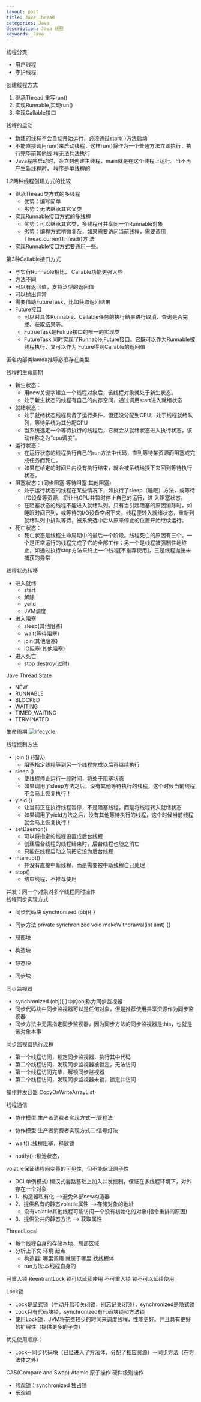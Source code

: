 ```yaml
---
layout: post
title: Java Thread
categories: Java
description: Java 线程
keywords: Java
---
```



线程分类
- 用户线程
- 守护线程

创建线程方式
1. 继承Thread,重写run()
2. 实现Runnable,实现run()
3. 实现Callable接口

线程的启动
- 新建的线程不会自动开始运行，必须通过start( )方法启动 
- 不能直接调用run()来启动线程，这样run()将作为一个普通方法立即执行，执行完毕前其他线 程无法兵法执行 
- Java程序启动时，会立刻创建主线程，main就是在这个线程上运行。当不再产生新线程时， 程序是单线程的

1.2两种线程创建方式的比较
- 继承Thread类方式的多线程 
    - 优势：编写简单 
    - 劣势：无法继承其它父类
- 实现Runnable接口方式的多线程 
    - 优势：可以继承其它类，多线程可共享同一个Runnable对象 
    - 劣势：编程方式稍微复杂，如果需要访问当前线程，需要调用Thread.currentThread()方 法
- 实现Runnable接口方式要通用一些。

第3种Callable接口方式
- 与实行Runnable相比， Callable功能更强大些 
- 方法不同  
- 可以有返回值，支持泛型的返回值 
- 可以抛出异常 
- 需要借助FutureTask，比如获取返回结果
- Future接口 
    - 可以对具体Runnable、Callable任务的执行结果进行取消、查询是否完成、获取结果等。 
    - FutrueTask是Futrue接口的唯一的实现类 
    - FutureTask 同时实现了Runnable,Future接口。它既可以作为Runnable被线程执行，又可以作为 Future得到Callable的返回值

匿名内部类lamda推导必须存在类型


线程的生命周期
- 新生状态： 
    - 用new关键字建立一个线程对象后，该线程对象就处于新生状态。 
    - 处于新生状态的线程有自己的内存空间，通过调用start进入就绪状态 
- 就绪状态： 
    - 处于就绪状态线程具备了运行条件，但还没分配到CPU，处于线程就绪队列，等待系统为其分配CPU 
    - 当系统选定一个等待执行的线程后，它就会从就绪状态进入执行状态，该动作称之为“cpu调度”。 
- 运行状态： 
    - 在运行状态的线程执行自己的run方法中代码，直到等待某资源而阻塞或完成任务而死亡。 
    - 如果在给定的时间片内没有执行结束，就会被系统给换下来回到等待执行状态。 
- 阻塞状态：(同步阻塞 等待阻塞 其他阻塞)
    - 处于运行状态的线程在某些情况下，如执行了sleep（睡眠）方法，或等待I/O设备等资源，将让出CPU并暂时停止自己的运行，进 入阻塞状态。 
    - 在阻塞状态的线程不能进入就绪队列。只有当引起阻塞的原因消除时，如睡眠时间已到，或等待的I/O设备空闲下来，线程便转入就绪状态，重新到就绪队列中排队等待，被系统选中后从原来停止的位置开始继续运行。 
- 死亡状态： 
    - 死亡状态是线程生命周期中的最后一个阶段。线程死亡的原因有三个。一个是正常运行的线程完成了它的全部工作；另一个是线程被强制性地终止，如通过执行stop方法来终止一个线程[不推荐使用]，三是线程抛出未捕获的异常

线程状态转移
- 进入就绪
    - start
    - 解除
    - yeild
    - JVM调度
- 进入阻塞
    - sleep(其他阻塞)
    - wait(等待阻塞)
    - join(其他阻塞)
    - IO阻塞(其他阻塞)
- 进入死亡
    - stop destroy(过时)

Jave Thread.State
- NEW
- RUNNABLE
- BLOCKED
- WAITING
- TIMED_WAITING
- TERMINATED

生命周期
![lifecycle](/images/java/lifecycle.png)


线程控制方法
- join () (插队)
    - 阻塞指定线程等到另一个线程完成以后再继续执行 
- sleep () 
    - 使线程停止运行一段时间，将处于阻塞状态 
    - 如果调用了sleep方法之后，没有其他等待执行的线程，这个时候当前线程不会马上恢复执行！ 
- yield () 
    - 让当前正在执行线程暂停，不是阻塞线程，而是将线程转入就绪状态 
    - 如果调用了yield方法之后，没有其他等待执行的线程，这个时候当前线程就会马上恢复执行！ 
- setDaemon() 
    - 可以将指定的线程设置成后台线程 
    - 创建后台线程的线程结束时，后台线程也随之消亡 
    - 只能在线程启动之前把它设为后台线程 
- interrupt() 
    - 并没有直接中断线程，而是需要被中断线程自己处理 
- stop() 
    - 结束线程，不推荐使用

并发：同一个对象对多个线程同时操作  
线程同步实现方式
- 同步代码块 synchronized (obj){    } 
- 同步方法  private synchronized void makeWithdrawal(int amt) {}

- 局部块
- 构造块
- 静态块
- 同步块


同步监视器
- synchronized (obj){    }中的obj称为同步监视器 
- 同步代码块中同步监视器可以是任何对象，但是推荐使用共享资源作为同步监视器 
- 同步方法中无需指定同步监视器，因为同步方法的同步监视器是this，也就是该对象本事

同步监视器执行过程
- 第一个线程访问，锁定同步监视器，执行其中代码 
- 第二个线程访问，发现同步监视器被锁定，无法访问 
- 第一个线程访问完毕，解锁同步监视器 
- 第二个线程访问，发现同步监视器未锁，锁定并访问

操作并发容器 CopyOnWriteArrayList


线程通信
- 协作模型:生产者消费者实现方式一:管程法
- 协作模型:生产者消费者实现方式二:信号灯法

- wait()   :线程阻塞，释放锁
- notify() :锁池状态，

volatile保证线程间变量的可见性，但不能保证原子性 
* DCL单例模式: 懒汉式套路基础上加入并发控制，保证在多线程环境下，对外存在一个对象
* 1、构造器私有化 -->避免外部new构造器
* 2、提供私有的静态volatile属性 -->存储对象的地址
    - 没有volatile其他线程可能访问一个没有初始化的对象(指令重排的原因)
* 3、提供公共的静态方法 --> 获取属性

ThreadLocal
- 每个线程自身的存储本地、局部区域
- 分析上下文 环境  起点
    * 构造器: 哪里调用 就属于哪里 找线程体
    * run方法:本线程自身的

可重入锁 ReentrantLock 锁可以延续使用
不可重入锁  锁不可以延续使用

Lock锁
- Lock是显式锁（手动开启和关闭锁，别忘记关闭锁），synchronized是隐式锁 
- Lock只有代码块锁，synchronized有代码块锁和方法锁 
- 使用Lock锁，JVM将花费较少的时间来调度线程，性能更好。并且具有更好的扩展性（提供更多的子类） 

优先使用顺序： 
- Lock--同步代码块（已经进入了方法体，分配了相应资源）--同步方法（在方法体之外）

CAS(Compare and Swap) Atomic 原子操作 硬件级别操作
- 悲观锁：synchronized 独占锁
- 乐观锁


